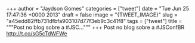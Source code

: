
+++
author = "Jaydson Gomes"
categories = ["tweet"]
date = "Tue Jun 25 17:47:36 +0000 2013"
draft = false
image = "{TWEET_IMAGE}"
slug = "a45edd82ffb731dfbfa903107d77f3eb9c3c41f8"
tags = ["tweet"]
title = """Post no blog sobre a #JSC..."""
+++
Post no blog sobre a #JSConfBR http://t.co/sG5cTdWFWe
